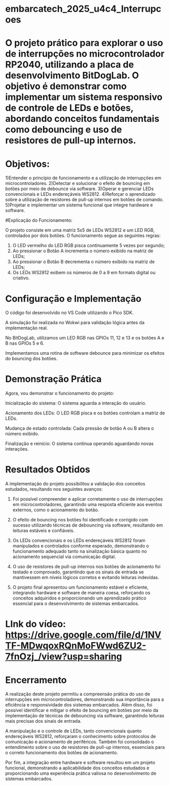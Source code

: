 # embarcatech_2025_u4c4_Interrupcoes
# O projeto prático para explorar o uso de interrupções no microcontrolador RP2040, utilizando a placa de desenvolvimento BitDogLab. O objetivo é demonstrar como implementar um sistema responsivo de controle de LEDs e botões, abordando conceitos fundamentais como debouncing e uso de resistores de pull-up internos.

# Objetivos:

1)Entender o princípio de funcionamento e a utilização de interrupções em microcontroladores.
2)Detectar e solucionar o efeito de bouncing em botões por meio de debounce via software.
3)Operar e gerenciar LEDs convencionais e LEDs endereçáveis WS2812.
4)Reforçar o aprendizado sobre a utilização de resistores de pull-up internos em botões de comando.
5)Projetar e implementar um sistema funcional que integre hardware e software.

#Explicação do Funcionamento:

O projeto consiste em uma matriz 5x5 de LEDs WS2812 e um LED RGB, controlados por dois botões. O funcionamento segue as seguintes regras:
1) O LED vermelho do LED RGB pisca continuamente 5 vezes por segundo;
2) Ao pressionar o Botão A incrementa o número exibido na matriz de LEDs;
3) Ao pressionar o Botão B decrementa o número exibido na matriz de LEDs;
4) Os LEDs WS2812 exibem os números de 0 a 9 em formato digital ou criativo.

# Configuração e Implementação

O código foi desenvolvido no VS Code utilizando o Pico SDK.

A simulação foi realizada no Wokwi para validação lógica antes da implementação real.

No BitDogLab, utilizamos um LED RGB nas GPIOs 11, 12 e 13 e os botões A e B nas GPIOs 5 e 6.

Implementamos uma rotina de software debounce para minimizar os efeitos do bouncing dos botões.

# Demonstração Prática
Agora, vou demonstrar o funcionamento do projeto:

Inicialização do sistema: O sistema aguarda a interação do usuário.

Acionamento dos LEDs: O LED RGB pisca e os botões controlam a matriz de LEDs.

Mudança de estado controlada: Cada pressão de botão A ou B altera o número exibido.

Finalização e reinício: O sistema continua operando aguardando novas interações.

# Resultados Obtidos
A implementação do projeto possibilitou a validação dos conceitos estudados, resultando nos seguintes avanços:

1) Foi possível compreender e aplicar corretamente o uso de interrupções em microcontroladores, garantindo uma resposta eficiente aos eventos externos, como o acionamento do botão.

2) O efeito de bouncing nos botões foi identificado e corrigido com sucesso utilizando técnicas de debouncing via software, resultando em leituras estáveis e confiáveis.

3) Os LEDs convencionais e os LEDs endereçáveis WS2812 foram manipulados e controlados conforme esperado, demonstrando o funcionamento adequado tanto na sinalização básica quanto no acionamento sequencial via comunicação digital.

4) O uso de resistores de pull-up internos nos botões de acionamento foi testado e comprovado, garantindo que os sinais de entrada se mantivessem em níveis lógicos corretos e evitando leituras indevidas.

5) O projeto final apresentou um funcionamento estável e eficiente, integrando hardware e software de maneira coesa, reforçando os conceitos adquiridos e proporcionando um aprendizado prático essencial para o desenvolvimento de sistemas embarcados.

# LInk do vídeo: https://drive.google.com/file/d/1NVTF-MDwqoxRQnMoFWwd6ZU2-7fnOzj_/view?usp=sharing

# Encerramento

A realização deste projeto permitiu a compreensão prática do uso de interrupções em microcontroladores, demonstrando sua importância para a eficiência e responsividade dos sistemas embarcados. Além disso, foi possível identificar e mitigar o efeito de bouncing em botões por meio da implementação de técnicas de debouncing via software, garantindo leituras mais precisas dos sinais de entrada.

A manipulação e o controle de LEDs, tanto convencionais quanto endereçáveis WS2812, reforçaram o conhecimento sobre protocolos de comunicação e acionamento de periféricos. Também foi consolidado o entendimento sobre o uso de resistores de pull-up internos, essenciais para o correto funcionamento dos botões de acionamento.

Por fim, a integração entre hardware e software resultou em um projeto funcional, demonstrando a aplicabilidade dos conceitos estudados e proporcionando uma experiência prática valiosa no desenvolvimento de sistemas embarcados.


